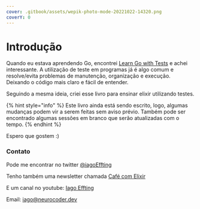 ```yaml
---
cover: .gitbook/assets/wepik-photo-mode-20221022-14320.png
coverY: 0
---
```


# Introdução

Quando eu estava aprendendo Go, encontrei [Learn Go with Tests](https://quii.gitbook.io/learn-go-with-tests/) e achei interessante. A utilização de teste em programas já é algo comum e resolve/evita problemas de manutenção, organização e execução. Deixando o código mais claro e fácil de entender.

Seguindo a mesma ideia, criei esse livro para ensinar elixir utilizando testes.

{% hint style="info" %}
Este livro ainda está sendo escrito, logo, algumas mudanças podem vir a serem feitas sem aviso prévio. Também pode ser encontrado algumas sessões em branco que serão atualizadas com o tempo.
{% endhint %}

Espero que gostem :)

### Contato

Pode me encontrar no twitter [@iagoEffting](https://twitter.com/iagoEffting)

Tenho também uma newsletter chamada [Café com Elixir](https://semanal.cafecomelixir.com.br/)

E um canal no youtube: [Iago Effting](https://www.youtube.com/channel/UCa4Z9RYii3K-DHCAk8JWV-g/)

Email: [iago@neurocoder.dev](mailto:iago@neurocoder.dev)

